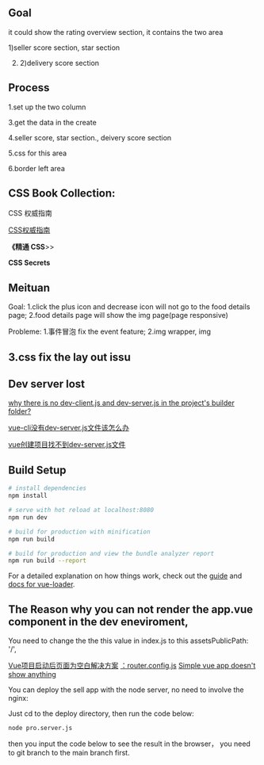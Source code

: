 ## Goal

it could show the rating overview section, it contains the two area

1)seller score section, star section

2) 2)delivery score section



## Process

1.set up the two column

3.get the data in the create 

4.seller score, star section., deivery score section

5.css for this area

6.border left area





## CSS Book Collection:

CSS 权威指南

[CSS权威指南](https://github.com/linghuam/boutique-books/blob/master/b05-HTML%E4%B8%8ECSS/CSS%E6%9D%83%E5%A8%81%E6%8C%87%E5%8D%97-%E7%AC%AC%E4%B8%89%E7%89%88.pdf)

**《精通 CSS**>>

**CSS Secrets**

## Meituan

Goal:
1.click the plus icon and decrease icon will not go to the food details page;
2.food details page will show the img page(page responsive)

Probleme:
1.事件冒泡 fix the event feature;
2.img wrapper, img
## 3.css fix the lay out issu
## Dev server lost
[why there is no dev-client.js and dev-server.js in the project's builder folder?](https://www.udemy.com/course/vuejs-app/learn/lecture/8476936#questions/3675486)  

[vue-cli没有dev-server.js文件该怎么办](https://blog.csdn.net/Merciwen/article/details/79482309)

[vue创建项目找不到dev-server.js文件](https://blog.csdn.net/qq_42256836/article/details/89195098)
## Build Setup

``` bash
# install dependencies
npm install

# serve with hot reload at localhost:8080
npm run dev

# build for production with minification
npm run build

# build for production and view the bundle analyzer report
npm run build --report
```

For a detailed explanation on how things work, check out the [guide](http://vuejs-templates.github.io/webpack/) and [docs for vue-loader](http://vuejs.github.io/vue-loader).

## The Reason why you can not render the app.vue component in the dev eneviroment,

You need to change the  the this value in index.js to this assetsPublicPath: '/',

[Vue项目启动后页面为空白解决方案](https://blog.csdn.net/weixin_43254676/article/details/89446174?spm=1001.2101.3001.6650.10&utm_medium=distribute.pc_relevant.none-task-blog-2%7Edefault%7ECTRLIST%7ERate-10.pc_relevant_default&depth_1-utm_source=distribute.pc_relevant.none-task-blog-2%7Edefault%7ECTRLIST%7ERate-10.pc_relevant_default&utm_relevant_index=13)
[：router.config.js](https://segmentfault.com/q/1010000008144091)
[Simple vue app doesn't show anything](https://stackoverflow.com/questions/43244003/simple-vue-app-doesnt-show-anything)

You can deploy the sell app with the node server, no need to involve the nginx:

Just cd to the deploy directory, then run the code below:
```
node pro.server.js
```
then you input the code below to see the result in the browser， you need to git branch to the 
main branch first.
